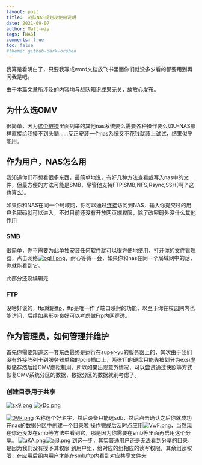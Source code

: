 ```yaml
---
layout: post
title:  战队NAS规划及使用说明
date: 2021-09-07
author: Matt-wzy
tags: [NAS]
comments: true
toc: false
#theme: github-dark-orshen
---
```


我算是看明白了，只要我写成word文档放飞书里面你们就没多少看的都要用到再问我是吧。

<!-- more -->

由于本篇文章所涉及的内容均与战队知识成果无关，故放心发布。

## 为什么选OMV

很简单，因为[这个链接](https://einverne.github.io/post/2020/02/nas-operating-system-choice.html)里面列举的其他nas系统要么需要各种操作要么如U-NAS那样直接给我摸不到头脑……反正安装一个nas系统又不花钱就装上试试，结果似乎能用。

## 作为用户，NAS怎么用


我知道你们不想看很多东西，最简单地说，有好几种方法查看或写入nas中的文件，但最方便的方法可能是SMB，尽管他支持FTP,SMB,NFS,Rsync,SSH(啊？这也算么)。

如果你和NAS在同一个局域网，你可以通过[连接](http://192.168.1.10)访问到NAS，输入你提交过的用户名密码就可以进入，不过目前还没有开放网页端权限，除了改密码外没什么其他作用

### SMB

很简单，你不需要为此单独安装任何软件就可以很方便地使用，打开你的文件管理器，点击网络[![ogH.png](https://cdn-p.freejishu.com/img/2021/11/15/ogH.png)](https://img.freejishu.com/image/ogH)，耐心等待一会，如果你和nas在同一个局域网中的话，你就能看到它。

此部分还没编辑完

### FTP

没啥好说的，ftp就是[ftp](ftp://192.168.1.10)，ftp是唯一作了端口映射的功能，以至于你在校园网内也能访问，后续如果形势良好可以考虑做Frp内网穿透。

## 作为管理员，如何管理并维护

首先你需要知道这一套东西最终是运行在super-yu的服务器上的，其次由于我们没有外接阵列卡到服务器单独的pcie插口上，两张1T的硬盘只能先被划分为exsi虚拟储存然后给OMV虚拟机用，所以如果出现意外情况，可以尝试通过快照等方式恢复OMV系统分区的数据，数据分区的数据就别考虑了。

### 创建目录用于共享

[![sx9.png](https://cdn-p.freejishu.com/img/2021/11/15/sx9.png)](https://img.freejishu.com/image/sx9) [![yDc.png](https://cdn-p.freejishu.com/img/2021/11/15/yDc.png)](https://img.freejishu.com/image/yDc) 

[![0VR.png](https://cdn-p.freejishu.com/img/2021/11/15/0VR.png)](https://img.freejishu.com/image/0VR) 名称选个好名字，然后设备只能选sdb，然后点击确认之后你就成功在nas的数据分区中创建一个目录啦
操作完成后及时点应用[![VwF.png](https://cdn-p.freejishu.com/img/2021/11/15/VwF.png)](https://img.freejishu.com/image/VwF)，当然现在你还没发在smb等方法中看到它，那是因为你需要在smb等里面再启用这个分享。
[![uKA.png](https://cdn-p.freejishu.com/img/2021/11/15/uKA.png)](https://img.freejishu.com/image/uKA)[![ajB.png](https://cdn-p.freejishu.com/img/2021/11/15/ajB.png)](https://img.freejishu.com/image/ajB)
到这一步，其实普通用户还是无法看到分享的目录，是因为我们没有授予其权限
到用户组，给对应的组相应的读写权限，其余组读权限，在应用后组内用户才能在smb/ftp内看到对应共享文件夹